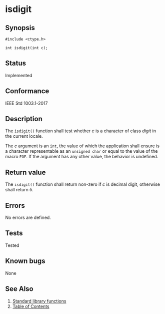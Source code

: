 # isdigit

## Synopsis

`#include <ctype.h>`

`int isdigit(int c);`

## Status

Implemented

## Conformance

IEEE Std 1003.1-2017

## Description

The `isdigit()` function shall test whether _c_ is a character of class _digit_ in the current locale.

The _c_ argument is an `int`, the value of which the application shall ensure is a character representable as an
`unsigned char` or equal to the value of the macro `EOF`. If the argument has any other value, the behavior is
undefined.

## Return value

The `isdigit()` function shall return non-zero if _c_ is decimal digit, otherwise shall return `0`.

## Errors

No errors are defined.

## Tests

Tested

## Known bugs

None

## See Also

1. [Standard library functions](../functions.md)
2. [Table of Contents](../../../README.md)
